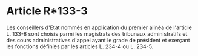 # Article R*133-3

Les conseillers d'Etat nommés en application du premier alinéa de l'article L. 133-8 sont choisis parmi les magistrats des tribunaux administratifs et des cours administratives d'appel ayant le grade de président et exerçant les fonctions définies par les articles L. 234-4 ou L. 234-5.
